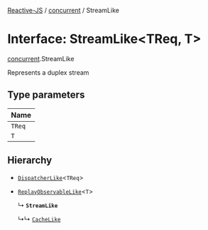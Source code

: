 [Reactive-JS](../README.md) / [concurrent](../modules/concurrent.md) / StreamLike

# Interface: StreamLike<TReq, T\>

[concurrent](../modules/concurrent.md).StreamLike

Represents a duplex stream

## Type parameters

| Name |
| :------ |
| `TReq` |
| `T` |

## Hierarchy

- [`DispatcherLike`](concurrent.DispatcherLike.md)<`TReq`\>

- [`ReplayObservableLike`](concurrent.ReplayObservableLike.md)<`T`\>

  ↳ **`StreamLike`**

  ↳↳ [`CacheLike`](concurrent.CacheLike.md)
